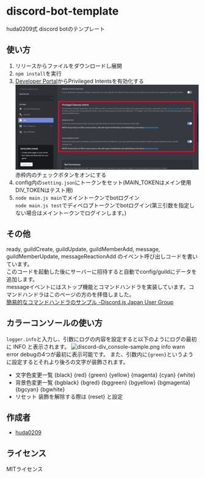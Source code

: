 # discord-bot-template
huda0209式 discord botのテンプレート

## 使い方
1. リリースからファイルをダウンロードし展開
2. ```npm install```を実行
3. [Developer Portal](https://discord.com/developers/applications)からPrivileged Intentsを有効化する<br>
![discord-div-Privileged_Intents.png](https://github.com/huda0209/resource/blob/master/discord-bot-template/discord-div-Privileged_Intents.png)<br>
赤枠内のチェックボタンをオンにする<br>
4. config内の`setting.json`にトークンをセット(MAIN_TOKENはメイン使用 DIV_TOKENはテスト用)
5. ```node main.js main```でメイントークンでbotログイン<br>
```node main.js test```でディベロプトークンでbotログイン(第三引数を指定しない場合はメイントークンでログインします。)

## その他
ready, guildCreate, guildUpdate, guildMemberAdd, message, guildMemberUpdate, messageReactionAdd のイベント呼び出しコードを書いています。<br>
このコードを起動した後にサーバーに招待すると自動でconfig/guildにデータを追加します。<br>
messageイベントにはストップ機能とコマンドハンドラを実装しています。コマンドハンドラはこのページの方のを拝借しました。<br>
[簡易的なコマンドハンドラのサンプル -Discord.js Japan User Group](https://scrapbox.io/discordjs-japan/%E7%B0%A1%E6%98%93%E7%9A%84%E3%81%AA%E3%82%B3%E3%83%9E%E3%83%B3%E3%83%89%E3%83%8F%E3%83%B3%E3%83%89%E3%83%A9%E3%81%AE%E3%82%B5%E3%83%B3%E3%83%97%E3%83%AB)

## カラーコンソールの使い方
`logger.info`と入力し、引数にログの内容を設定すると以下のようにログの最初に INFO と表示されます。
![discord-div_console-sample.png](https://github.com/huda0209/resource/blob/master/discord-bot-template/discord-div_console-sample.png)
info warn error debugの4つが最初に表示可能です。
また、引数内に`{green}`というように設定するとそれより後ろの文字が装飾されます。
- 文字色変更一覧
{black} {red} {green} {yellow} {magenta} {cyan} {white}
- 背景色変更一覧
{bgblack} {bgred} {bggreen} {bgyellow} {bgmagenta} {bgcyan} {bgwhite}
- リセット
装飾を解除する際は {reset} と設定

## 作成者
- [huda0209](https://github.com/huda0209)

## ライセンス
MITライセンス